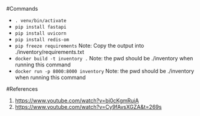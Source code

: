 #Commands

- `. venv/bin/activate`
- `pip install fastapi`
- `pip install uvicorn`
- `pip install redis-om`
- `pip freeze requirements` Note: Copy the output into ./inventory/requirements.txt
- `docker build -t inventory .` Note: the pwd should be ./inventory when running this command
- `docker run -p 8000:8000 inventory` Note: the pwd should be ./inventory when running this command


#References
1. https://www.youtube.com/watch?v=bi0cKgmRuiA
2. https://www.youtube.com/watch?v=Cy9fAvsXGZA&t=269s
